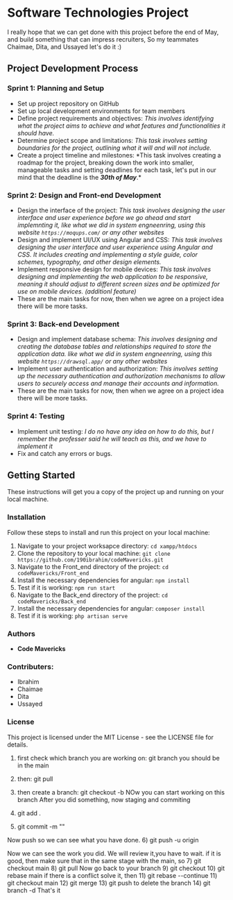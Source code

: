 # Software Technologies Project

I really hope that we can get done with this project before the end of May, and build something that can impress recruiters,
So my teammates Chaimae, Dita, and Ussayed let's do it :)

## Project Development Process

### Sprint 1: Planning and Setup

- Set up project repository on GitHub
- Set up local development environments for team members
- Define project requirements and objectives: _This involves identifying what the project aims to achieve and what features and functionalities it should have._
- Determine project scope and limitations: _This task involves setting boundaries for the project, outlining what it will and will not include._
- Create a project timeline and milestones: \*This task involves creating a roadmap for the project, breaking down the work into smaller, manageable tasks and setting deadlines for each task, let's put in our mind that the deadline is the **_30th of May_**.\*

### Sprint 2: Design and Front-end Development

- Design the interface of the project: _This task involves designing the user interface and user experience before we go ahead and start implemnting it, like what we did in system engneenring, using this website `https://moqups.com/` or any other websites_
- Design and implement UI/UX using Angular and CSS: _This task involves designing the user interface and user experience using Angular and CSS. It includes creating and implementing a style guide, color schemes, typography, and other design elements._
- Implement responsive design for mobile devices: _This task involves designing and implementing the web application to be responsive, meaning it should adjust to different screen sizes and be optimized for use on mobile devices. (additionl feature)_
- These are the main tasks for now, then when we agree on a project idea there will be more tasks.

### Sprint 3: Back-end Development

- Design and implement database schema: _This involves designing and creating the database tables and relationships required to store the application data. like what we did in system engneenring, using this website `https://drawsql.app/` or any other websites_
- Implement user authentication and authorization: _This involves setting up the necessary authentication and authorization mechanisms to allow users to securely access and manage their accounts and information._
- These are the main tasks for now, then when we agree on a project idea there will be more tasks.

### Sprint 4: Testing

- Implement unit testing: _I do no have any idea on how to do this, but I remember the professer said he will teach as this, and we have to implement it_
- Fix and catch any errors or bugs.

## Getting Started

These instructions will get you a copy of the project up and running on your local machine.

### Installation

Follow these steps to install and run this project on your local machine:

1. Navigate to your project worksapce directory: `cd xampp/htdocs`
2. Clone the repository to your local machine: `git clone https://github.com/190ibrahim/codeMavericks.git`
3. Navigate to the Front_end directory of the project: `cd codeMavericks/Front_end`
4. Install the necessary dependencies for angular: `npm install`
5. Test if it is working: `npm run start`
6. Navigate to the Back_end directory of the project: `cd codeMavericks/Back_end`
7. Install the necessary dependencies for angular: `composer install`
8. Test if it is working: `php artisan serve`

### Authors

- **Code Mavericks**

### Contributers:

- Ibrahim
- Chaimae
- Dita
- Ussayed

### License

This project is licensed under the MIT License - see the LICENSE file for details.
1) first check which branch you are working on: git branch
 you should be in the main
2) then: git pull 

3) then create a branch: git checkout -b <branchName>
NOw you can start working on this branch
After you did something, now staging and commiting
4) git add .
5) git commit -m ""


Now push so we can see what you have done.
6) git push -u origin <branchName>

Now we can see the work you did.
We will review it,you have to wait. if it is good, then make sure that in the same stage with the main, so
7) git checkout main
8) git pull
Now go back to your branch 
9) git checkout <branchName>
10) git rebase main
if there is a conflict solve it, then 11) git rebase --continue
11) git checkout main
12) git merge <branchName>
13) git push
to delete the branch
14) git branch -d <branchName> 
That's it
